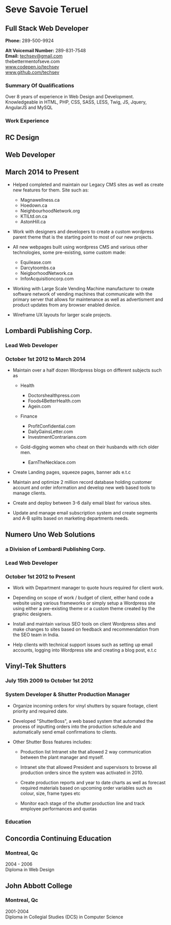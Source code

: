 # Seve Savoie Teruel
## Full Stack Web Developer 

**Phone:** 289-500-9924  

**Alt Voicemail Number:** 289-831-7548  
**Email:** techsev@gmail.com  
thebettermentofseve.com  
www.codepen.io/techsev  
www.github.com/techsev  

### Summary Of Qualifications

Over 8 years of experience in Web Design and Development. 
Knowledgeable in HTML, PHP, CSS, SASS, LESS, Twig, JS, Jquery, AngularJS and MySQL

### Work Experience

## RC Design
## Web Developer
## March 2014 to Present

* Helped completed and maintain our Legacy CMS sites as well as create new features for them. Site such as:
	+ Magnawellness.ca
	+ Hoedown.ca
	+ NeighbourhoodNetwork.org
	+ KTILtd.on.ca
	+ AstonHill.ca
	
* Work with designers and developers to create a custom wordpress parent theme that is the starting point to most of our new projects.

* All new webpages built using wordpress CMS and various other technologies, some pre-existing, some custom made:
	+ Equilease.com
	+ Darcytoombs.ca
	+ NeigborhoodNetwork.ca
	+ InforAcquisitioncorp.com

* Working with Large Scale Vending Machine manufacturer to create software network of vending machines that communicate with the primary server that allows for maintenance as well as advertisment and product updates from any browser enabled device. 

* Wireframe UX layouts for larger scale projects. 


## Lombardi Publishing Corp.
### Lead Web Developer
### October 1st 2012 to March 2014

* Maintain over a half dozen Wordpress blogs on different subjects such as 

	+ Health 
		- Doctorshealthpress.com
		- Foods4BetterHealth.com
		- Agein.com

	+ Finance
		- ProfitConfidential.com
		- DailyGainsLetter.com
		- InvestmentContrarians.com

	+ Gold-digging women who cheat on their husbands with rich older men.
		- EarnTheNecklace.com

* Create Landing pages, squeeze pages, banner ads e.t.c

* Maintain and optimize 2 million record database holding customer account and order information and develop new web based tools to manage clients.

* Create and deploy between 3-6 daily email blast for various sites.

* Update and manage email subscription system and create segments and A-B splits based on marketing departments needs.

## Numero Uno Web Solutions
### a Division of Lombardi Publishing Corp.
### Lead Web Developer
### October 1st 2012 to Present

* Work with Department manager to quote hours required for client work.

* Depending on scope of work / budget of client, either hand code a website using various frameworks or simply setup a Wordpress site using either a pre-existing theme or a custom theme created by the graphic designers. 

* Install and maintain various SEO tools on client Wordpress sites and make changes to sites based on feedback and recommendation from the SEO team in India.

* Help clients with technical support issues such as setting up email accounts, logging into Wordpress site and creating a blog post, e.t.c

## Vinyl-Tek Shutters
### July 15th 2009 to October 1st 2012 
### System Developer & Shutter Production Manager

* Organize incoming orders for vinyl shutters by square footage, client priority and required date.

* Developed "ShutterBoss", a web based system that automated the process of inputting orders into the production schedule and automatically send email confirmations to clients.

* Other Shutter Boss features includes:

	+ Production list Intranet site that allowed 2 way communication between the plant manager and myself. 

	+ Intranet site that allowed President and supervisors to browse all production orders since the system was activated in 2010. 

	+ Create production reports and year to date charts as well as forecast required materials based on upcoming order variables such as colour, size, frame types etc

	+ Monitor each stage of the shutter production line and track employee performances and quotas

### Education

## Concordia Continuing Education
### Montreal, Qc
2004 - 2006  
Diploma in Web Design  

## John Abbott College
### Montreal, Qc
2001-2004  
Diploma in Collegial Studies (DCS) in Computer Science  
